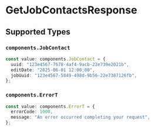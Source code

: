 # GetJobContactsResponse


## Supported Types

### `components.JobContact`

```typescript
const value: components.JobContact = {
  uuid: "123e4567-7678-4af4-9acb-22e739e2021b",
  editDate: "2025-06-01 12:00:00",
  jobUuid: "123e4567-5849-498d-9b56-22e7387126fb",
};
```

### `components.ErrorT`

```typescript
const value: components.ErrorT = {
  errorCode: 1000,
  message: "An error occurred completing your request",
};
```

